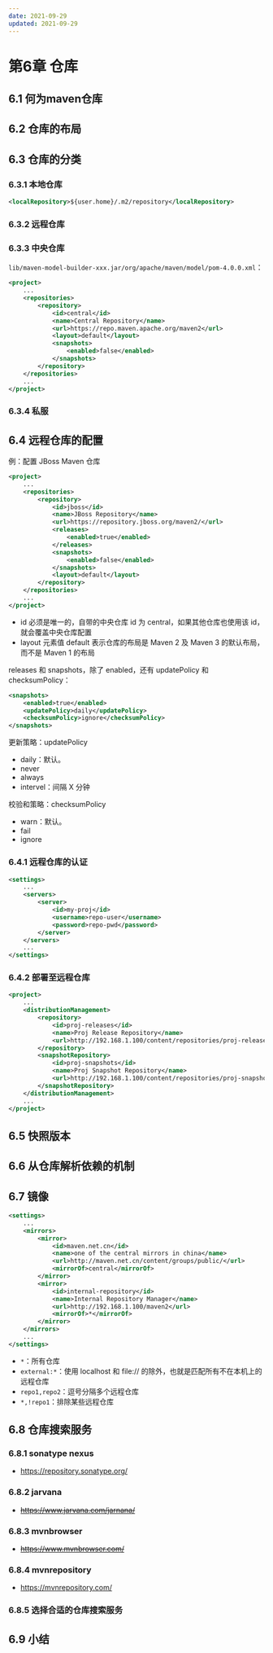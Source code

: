 ```yaml
---
date: 2021-09-29
updated: 2021-09-29
---
```


# 第6章 仓库

## 6.1 何为maven仓库

## 6.2 仓库的布局

## 6.3 仓库的分类

### 6.3.1 本地仓库

```xml
<localRepository>${user.home}/.m2/repository</localRepository>
```

### 6.3.2 远程仓库

### 6.3.3 中央仓库

`lib/maven-model-builder-xxx.jar/org/apache/maven/model/pom-4.0.0.xml`：

```xml
<project>
    ...
    <repositories>
        <repository>
            <id>central</id>
            <name>Central Repository</name>
            <url>https://repo.maven.apache.org/maven2</url>
            <layout>default</layout>
            <snapshots>
                <enabled>false</enabled>
            </snapshots>
        </repository>
    </repositories>
    ...
</project>
```

### 6.3.4 私服

## 6.4 远程仓库的配置

例：配置 JBoss Maven 仓库

```xml
<project>
    ...
    <repositories>
        <repository>
            <id>jboss</id>
            <name>JBoss Repository</name>
            <url>https://repository.jboss.org/maven2/</url>
            <releases>
                <enabled>true</enabled>
            </releases>
            <snapshots>
                <enabled>false</enabled>
            </snapshots>
            <layout>default</layout>
        </repository>
    </repositories>
    ...
</project>
```

-   id 必须是唯一的，自带的中央仓库 id 为 central，如果其他仓库也使用该 id，就会覆盖中央仓库配置
-   layout 元素值 default 表示仓库的布局是 Maven 2 及 Maven 3 的默认布局，而不是 Maven 1 的布局

releases 和 snapshots，除了 enabled，还有 updatePolicy 和 checksumPolicy：

```xml
<snapshots>
    <enabled>true</enabled>
    <updatePolicy>daily</updatePolicy>
    <checksumPolicy>ignore</checksumPolicy>
</snapshots>
```

更新策略：updatePolicy

-   daily：默认。
-   never
-   always
-   intervel：间隔 X 分钟

校验和策略：checksumPolicy

-   warn：默认。
-   fail
-   ignore

### 6.4.1 远程仓库的认证

```xml
<settings>  
    ...  
    <servers>
        <server>
            <id>my-proj</id>
            <username>repo-user</username>
            <password>repo-pwd</password>
        </server>
    </servers>
    ...
</settings>
```

### 6.4.2 部署至远程仓库

```xml
<project>
    ...
    <distributionManagement>
        <repository>
            <id>proj-releases</id>
            <name>Proj Release Repository</name>
            <url>http://192.168.1.100/content/repositories/proj-releases</url>
        </repository>
        <snapshotRepository>
            <id>proj-snapshots</id>
            <name>Proj Snapshot Repository</name>
            <url>http://192.168.1.100/content/repositories/proj-snapshots</url>
        </snapshotRepository>
    </distributionManagement>
    ...
</project>
```

## 6.5 快照版本

## 6.6 从仓库解析依赖的机制

## 6.7 镜像

```xml
<settings>
    ...
    <mirrors>
        <mirror>
            <id>maven.net.cn</id>
            <name>one of the central mirrors in china</name>
            <url>http://maven.net.cn/content/groups/public/</url>
            <mirrorOf>central</mirrorOf>
        </mirror>
        <mirror>
            <id>internal-repository</id>
            <name>Internal Repository Manager</name>
            <url>http://192.168.1.100/maven2</url>
            <mirrorOf>*</mirrorOf>
        </mirror>
    </mirrors>
    ...
</settings>
```

-   `*`：所有仓库
-   `external:*`：使用 localhost 和 file:// 的除外，也就是匹配所有不在本机上的远程仓库
-   `repo1,repo2`：逗号分隔多个远程仓库
-   `*,!repo1`：排除某些远程仓库

## 6.8 仓库搜索服务

### 6.8.1 sonatype nexus

-   https://repository.sonatype.org/

### 6.8.2 jarvana

-   ~~https://www.jarvana.com/jarnana/~~

### 6.8.3 mvnbrowser

-   ~~https://www.mvnbrowser.com/~~

### 6.8.4 mvnrepository

-   https://mvnrepository.com/

### 6.8.5 选择合适的仓库搜索服务

## 6.9 小结

